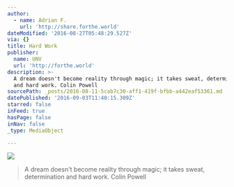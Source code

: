 ```yaml
---
author:
  - name: Adrian F.
    url: 'http://share.forthe.world'
dateModified: '2016-08-27T05:48:29.527Z'
via: {}
title: Hard Work
publisher:
  name: UNV
  url: 'http://forthe.world'
description: >-
  A dream doesn't become reality through magic; it takes sweat, determination
  and hard work. Colin Powell
sourcePath: _posts/2016-08-11-5cab7c30-aff1-419f-bfbb-a442eaf53361.md
datePublished: '2016-09-03T11:40:15.309Z'
starred: false
inFeed: true
hasPage: false
inNav: false
_type: MediaObject

---
```

![](https://the-grid-user-content.s3-us-west-2.amazonaws.com/7bc014f7-1b65-456f-abcb-e76093f7326f.jpg)

> A dream doesn't become reality through magic; it takes sweat, determination and hard work. Colin Powell